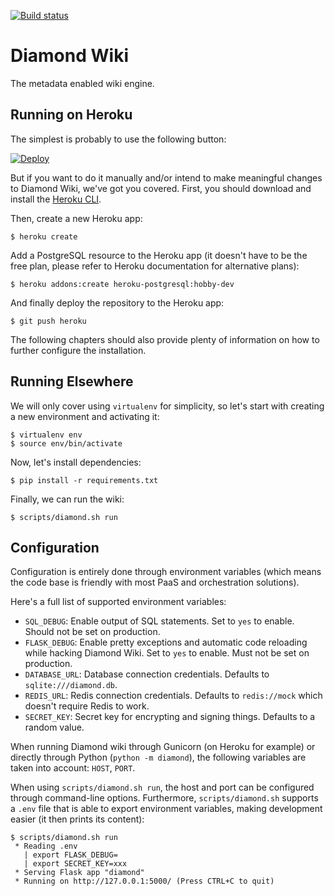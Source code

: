 [![Build status](https://travis-ci.org/saalaa/diamond.svg?branch=master)](https://travis-ci.org/saalaa/diamond)

# Diamond Wiki

The metadata enabled wiki engine.


## Running on Heroku

The simplest is probably to use the following button:

[![Deploy](https://www.herokucdn.com/deploy/button.svg)](https://heroku.com/deploy?template=https://github.com/saalaa/diamond)

But if you want to do it manually and/or intend to make meaningful changes to
Diamond Wiki, we've got you covered. First, you should download and install the
[Heroku CLI](https://devcenter.heroku.com/articles/heroku-command-line).

Then, create a new Heroku app:

    $ heroku create

Add a PostgreSQL resource to the Heroku app (it doesn't have to be the free
plan, please refer to Heroku documentation for alternative plans):

    $ heroku addons:create heroku-postgresql:hobby-dev

And finally deploy the repository to the Heroku app:

    $ git push heroku

The following chapters should also provide plenty of information on how to
further configure the installation.


## Running Elsewhere

We will only cover using `virtualenv` for simplicity, so let's start with
creating a new environment and activating it:

    $ virtualenv env
    $ source env/bin/activate

Now, let's install dependencies:

    $ pip install -r requirements.txt

Finally, we can run the wiki:

    $ scripts/diamond.sh run


## Configuration

Configuration is entirely done through environment variables (which means the
code base is friendly with most PaaS and orchestration solutions).

Here's a full list of supported environment variables:

- `SQL_DEBUG`: Enable output of SQL statements. Set to `yes` to enable. Should
  not be set on production.
- `FLASK_DEBUG`: Enable pretty exceptions and automatic code reloading while
  hacking Diamond Wiki. Set to `yes` to enable. Must not be set on production.
- `DATABASE_URL`: Database connection credentials. Defaults to
  `sqlite:///diamond.db`.
- `REDIS_URL`: Redis connection credentials. Defaults to `redis://mock` which
  doesn't require Redis to work.
- `SECRET_KEY`: Secret key for encrypting and signing things. Defaults to a
  random value.

When running Diamond wiki through Gunicorn (on Heroku for example) or directly
through Python (`python -m diamond`), the following variables are taken into
account: `HOST`, `PORT`.

When using `scripts/diamond.sh run`, the host and port can be configured
through command-line options. Furthermore, `scripts/diamond.sh` supports a
`.env` file that is able to export environment variables, making development
easier (it then prints its content):

    $ scripts/diamond.sh run
     * Reading .env
       | export FLASK_DEBUG=
       | export SECRET_KEY=xxx
     * Serving Flask app "diamond"
     * Running on http://127.0.0.1:5000/ (Press CTRL+C to quit)
